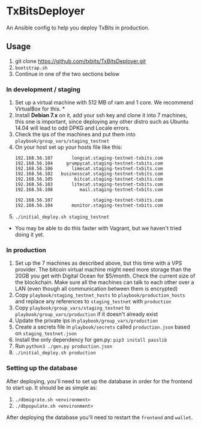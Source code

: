 # TxBitsDeployer

An Ansible config to help you deploy TxBits in production.

## Usage

1. git clone https://github.com/txbits/TxBitsDeployer.git
1. `bootstrap.sh`
1. Continue in one of the two sections below

### In development / staging

1. Set up a virtual machine with 512 MB of ram and 1 core. We recommend VirtualBox for this. *
1. Install **Debian 7.x** on it, add your ssh key and clone it into 7 machines, this one is important, since deploying any other distro such as Ubuntu 14.04 will lead to odd DPKG and Locale errors.
1. Check the ips of the machines and put them into `playbook/group_vars/staging_testnet`
1. On your host set up your hosts file like this:
    ```
    192.168.56.107       longcat.staging-testnet-txbits.com
    192.168.56.104     grumpycat.staging-testnet-txbits.com
    192.168.56.106       limecat.staging-testnet-txbits.com
    192.168.56.102   businesscat.staging-testnet-txbits.com
    192.168.56.105        bitcat.staging-testnet-txbits.com
    192.168.56.103       litecat.staging-testnet-txbits.com
    192.168.56.108          mail.staging-testnet-txbits.com

    192.168.56.107               staging-testnet-txbits.com
    192.168.56.104       monitor.staging-testnet-txbits.com
    ```
1. `./initial_deploy.sh staging_testnet`

* You may be able to do this faster with Vagrant, but we haven't tried doing it yet.

### In production

1. Set up the 7 machines as described above, but this time with a VPS provider. The bitcoin virtual machine might need more storage than the 20GB you get with Digital Ocean for $5/month. Check the current size of the blockchain. Make sure all the machines can talk to each other over a LAN (even though all communication between them is encrypted)
1. Copy `playbook/staging_testnet_hosts` to `playbook/production_hosts` and replace any references to `staging_testnet` with `production`
1. Copy `playbook/group_vars/staging_testnet` to `playbook/group_vars/production` if it doesn't already exist
1. Update the private ips in `playbook/group_vars/production`
1. Create a secrets file in `playbook/secrets` called `production.json` based on `staging_testnet.json`
1. Install the only dependency for gen.py: `pip3 install passlib`
1. Run `python3 ./gen.py production.json`
1. `./initial_deploy.sh production`


### Setting up the database

After deploying, you'll need to set up the database in order for the frontend to start up. It should be as simple as:

1. `./dbmigrate.sh <environment>`
1. `./dbpopulate.sh <environment>`

After deploying the database you'll need to restart the `frontend` and `wallet`.
